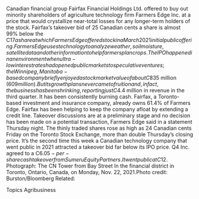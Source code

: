 Canadian financial group Fairfax Financial Holdings Ltd. offered to buy out minority shareholders of agriculture technology firm Farmers Edge Inc. at a price that would crystallize near-total losses for any longer-term holders of the stock.
Fairfax’s takeover bid of 25 Canadian cents a share is almost 99% below the C$17 a share at which Farmers Edge offered stock in a March 2021 initial public offering.
Farmers Edge uses technology to analyze weather, soil moisture, satellite data and other information to help farmers plan crops. The IPO happened in an environment when ultra-low interest rates had opened public markets to speculative ventures; the Winnipeg, Manitoba-based company briefly enjoyed a stock market value of about C$835 million ($609 million).
But its growth plans never came to fruition and, in fact, the business has been shrinking, reporting just C$4.4 million in revenue in the third quarter. It has been consistently burning cash.
Fairfax, a Toronto-based investment and insurance company, already owns 61.4% of Farmers Edge. Fairfax has been helping to keep the company afloat by extending a credit line.
Takeover discussions are at a preliminary stage and no decision has been made on a potential transaction, Farmers Edge said in a statement Thursday night. The thinly traded shares rose as high as 24 Canadian cents Friday on the Toronto Stock Exchange, more than double Thursday’s closing price.
It’s the second time this week a Canadian technology company that went public in 2021 attracted a takeover bid far below its IPO price. Q4 Inc. agreed to a C$6.05-per-share cash takeover from Sumeru Equity Partners. It went public at C$12.
Photograph: The CN Tower from Bay Street In the financial district in Toronto, Ontario, Canada, on Monday, Nov. 22, 2021.Photo credit: Burston/Bloomberg
Related:

Topics
Agribusiness
